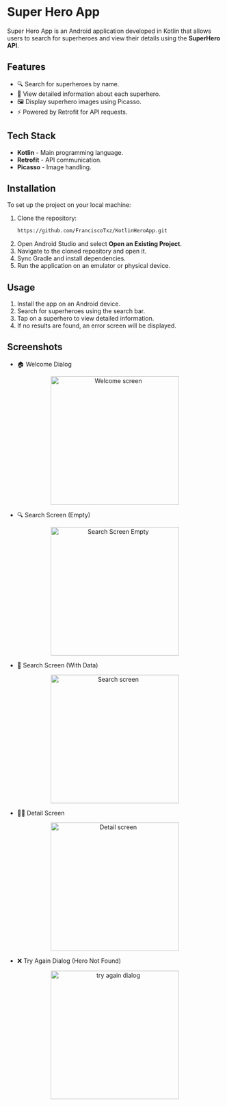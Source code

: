 # Super Hero App

Super Hero App is an Android application developed in Kotlin that allows users to search for superheroes and view their details using the **SuperHero API**.

## Features
- 🔍 Search for superheroes by name.
- 📄 View detailed information about each superhero.
- 🖼️ Display superhero images using Picasso.
- ⚡ Powered by Retrofit for API requests.

## Tech Stack
- **Kotlin** - Main programming language.
- **Retrofit** - API communication.
- **Picasso** - Image handling.

## Installation
To set up the project on your local machine:

1. Clone the repository:
   ```sh
   https://github.com/FranciscoTxz/KotlinHeroApp.git
   ```
2. Open Android Studio and select **Open an Existing Project**.
3. Navigate to the cloned repository and open it.
4. Sync Gradle and install dependencies.
5. Run the application on an emulator or physical device.

## Usage
1. Install the app on an Android device.
2. Search for superheroes using the search bar.
3. Tap on a superhero to view detailed information.
4. If no results are found, an error screen will be displayed.

## Screenshots
- 🏠 Welcome Dialog

<p align="center">
   <img src="images/welcome.png" alt="Welcome screen" width="300" />
</p>

- 🔍 Search Screen (Empty)

<p align="center">
   <img src="images/empty_screen.png" alt="Search Screen Empty" width="300"/>
</p>

- 📜 Search Screen (With Data)

<p align="center">
   <img src="images/search_screen.png" alt="Search screen" width="300"/>
</p>

- 🦸‍♂️ Detail Screen

<p align="center">
   <img src="images/detail_screen.png" alt="Detail screen" width="300"/>
</p>

- ❌ Try Again Dialog (Hero Not Found)

<p align="center">
   <img src="images/try_again.png}.png" alt="try again dialog" width="300"/>
</p>
